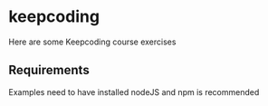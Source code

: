 # keepcoding

Here are some Keepcoding course exercises

## Requirements

Examples need to have installed nodeJS and npm is recommended

